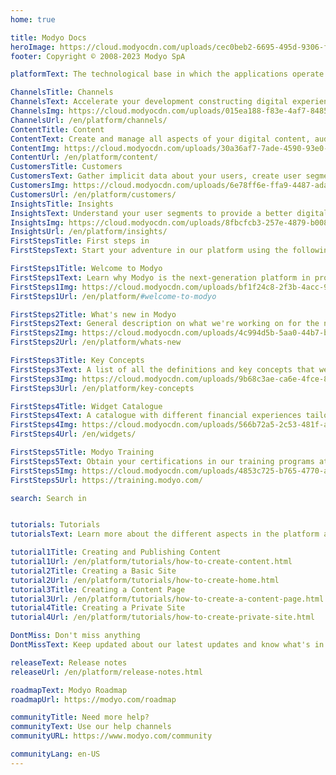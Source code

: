 ```yaml
---
home: true

title: Modyo Docs
heroImage: https://cloud.modyocdn.com/uploads/cec0beb2-6695-495d-9306-f6ea1098b020/original/MP-Channels-and-Content.png
footer: Copyright © 2008-2023 Modyo SpA

platformText: The technological base in which the applications operate

ChannelsTitle: Channels
ChannelsText: Accelerate your development constructing digital experiences integrated to the systems in your business.
ChannelsImg: https://cloud.modyocdn.com/uploads/015ea188-f83e-4af7-8485-4530731ddc7b/original/Channels.png
ChannelsUrl: /en/platform/channels/
ContentTitle: Content
ContentText: Create and manage all aspects of your digital content, audit any of your digital channels or applications.
ContentImg: https://cloud.modyocdn.com/uploads/30a36af7-7ade-4590-93e0-183028634a1e/original/Content.png
ContentUrl: /en/platform/content/
CustomersTitle: Customers
CustomersText: Gather implicit data about your users, create user segments in real-time, and customize the experience depending of your audiences.
CustomersImg: https://cloud.modyocdn.com/uploads/6e78ff6e-ffa9-4487-ada1-0ff1772e39bd/original/Customers.png
CustomersUrl: /en/platform/customers/
InsightsTitle: Insights
InsightsText: Understand your user segments to provide a better digital experienceand optimize your objetives and results.
InsightsImg: https://cloud.modyocdn.com/uploads/8fbcfcb3-257e-4879-b008-c4894536d49a/original/Insights.png
InsightsUrl: /en/platform/insights/
FirstStepsTitle: First steps in
FirstStepsText: Start your adventure in our platform using the following links

FirstSteps1Title: Welcome to Modyo
FirstSteps1Text: Learn why Modyo is the next-generation platform in providing digital experiences.
FirstSteps1Img: https://cloud.modyocdn.com/uploads/bf1f24c8-2f3b-4acc-9a94-0db8b5fb2009/original/welcome.png
FirstSteps1Url: /en/platform/#welcome-to-modyo

FirstSteps2Title: What's new in Modyo
FirstSteps2Text: General description on what we're working on for the newest version.
FirstSteps2Img: https://cloud.modyocdn.com/uploads/4c994d5b-5aa0-44b7-b211-ef3d34cc5237/original/new.png
FirstSteps2Url: /en/platform/whats-new

FirstSteps3Title: Key Concepts
FirstSteps3Text: A list of all the definitions and key concepts that we use in the platform.
FirstSteps3Img: https://cloud.modyocdn.com/uploads/9b68c3ae-ca6e-4fce-8097-5c4a5c559277/original/Key_concepts.png
FirstSteps3Url: /en/platform/key-concepts

FirstSteps4Title: Widget Catalogue
FirstSteps4Text: A catalogue with different financial experiences tailored to your needs.
FirstSteps4Img: https://cloud.modyocdn.com/uploads/566b72a5-2c53-481f-a1b8-5f6bde01278a/original/Widget.png
FirstSteps4Url: /en/widgets/

FirstSteps5Title: Modyo Training
FirstSteps5Text: Obtain your certifications in our training programs at your own pace.
FirstSteps5Img: https://cloud.modyocdn.com/uploads/4853c725-b765-4770-add1-d4cd4184ae10/original/Training.png
FirstSteps5Url: https://training.modyo.com/

search: Search in


tutorials: Tutorials
tutorialsText: Learn more about the different aspects in the platform at your own pace.

tutorial1Title: Creating and Publishing Content
tutorial1Url: /en/platform/tutorials/how-to-create-content.html
tutorial2Title: Creating a Basic Site
tutorial2Url: /en/platform/tutorials/how-to-create-home.html
tutorial3Title: Creating a Content Page
tutorial3Url: /en/platform/tutorials/how-to-create-a-content-page.html
tutorial4Title: Creating a Private Site
tutorial4Url: /en/platform/tutorials/how-to-create-private-site.html

DontMiss: Don't miss anything
DontMissText: Keep updated about our latest updates and know what's in our newest releases.

releaseText: Release notes
releaseUrl: /en/platform/release-notes.html

roadmapText: Modyo Roadmap
roadmapUrl: https://modyo.com/roadmap

communityTitle: Need more help?
communityText: Use our help channels
communityURL: https://www.modyo.com/community

communityLang: en-US
---
```


